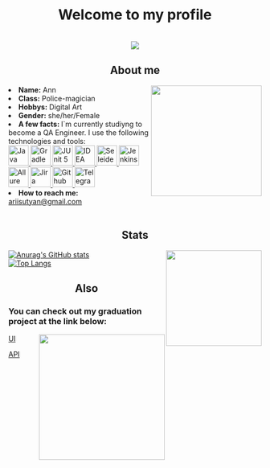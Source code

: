 <body>
<h1 align="center">  Welcome to my profile </h1>
<br>
<div align="center">
<img src="https://s10.gifyu.com/images/cd0ac53c65a93a2ccfabb720e1dcb0fe.gif">
</div>
<h2 align="center"> About me </h2>
 <img src="https://i.yapx.ru/QjWCc.gif" align="right" height="220">
<li>
<b>Name:</b> Ann </li>
<li>
<b>Class:</b> Police-magician
</li>
 <li>
<b>Hobbys:</b> Digital Art
</li>
<li>
<b>Gender:</b> she/her/Female
</li>
 </li>
<li>
<b> A few facts: </b> I`m currently studiyng to become a QA Engineer. I use the following technologies and tools:
</li>
 <a href="https://github.com/angry-qa/vkc-demo">
  <img src="https://starchenkov.pro/qa-guru/img/skills/Java.svg" width="40" height="40"  alt="Java"/>
  <img src="https://starchenkov.pro/qa-guru/img/skills/Gradle.svg" width="40" height="40"  alt="Gradle"/>
  <img src="https://starchenkov.pro/qa-guru/img/skills/JUnit5.svg" width="40" height="40"  alt="JUnit 5"/>
  <img src="https://starchenkov.pro/qa-guru/img/skills/Intelij_IDEA.svg" width="40" height="40"  alt="IDEA"/>
  <img src="https://starchenkov.pro/qa-guru/img/skills/Selenide.svg" width="40" height="40"  alt="Seleide"/>
  <img src="https://starchenkov.pro/qa-guru/img/skills/Jenkins.svg" width="40" height="40"  alt="Jenkins"/>
  <img src="https://starchenkov.pro/qa-guru/img/skills/Allure_EE.svg" width="40" height="40"  alt="Allure TestOps"/>
  <img src="https://starchenkov.pro/qa-guru/img/skills/Jira.svg" width="40" height="40"  alt="Jira"/>
  <img src="https://starchenkov.pro/qa-guru/img/skills/Github.svg" width="40" height="40"  alt="Github"/>
  <img src="https://starchenkov.pro/qa-guru/img/skills/Telegram.svg" width="40" height="40"  alt="Telegram"/>
</a>
<br>
<li> 
 <b> How to reach me:</b> <a href="mailto:ariisutyan@gmail.com">ariisutyan@gmail.com</a></li>
<br>
<h2 align="center"> Stats </h2>

<img src="https://s10.gifyu.com/images/armor-magic-power.gif" align="right" height="190">

[![Anurag's GitHub stats](https://github-readme-stats.vercel.app/api?username=AnyaBlin&show_icons=true&theme=dracula)](https://github.com/anuraghazra/github-readme-stats) 
<br/> 
[![Top Langs](https://github-readme-stats.vercel.app/api/top-langs/?username=AnyaBlin&layout=compact&theme=dracula)](https://github.com/anuraghazra/github-readme-stats)

<h2 align="center"> Also </h2>

<h3> You can check out my graduation project at the link below: </h3>

<img src="https://s10.gifyu.com/images/by-yusuferenelet-anime.gif" align="right" height="250">



[UI](https://github.com/AnyaBlin/Final_project)
 
[API](https://github.com/AnyaBlin/API_FinalProject)






